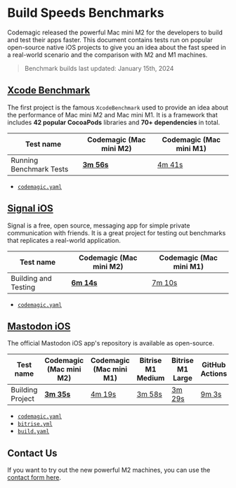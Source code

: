 # Build Speeds Benchmarks

Codemagic released the powerful Mac mini M2 for the developers to build and test their apps faster. This document contains tests run on popular open-source native iOS projects to give you an idea about the fast speed in a real-world scenario and the comparison with M2 and M1 machines.

> Benchmark builds last updated: January 15th, 2024

## [Xcode Benchmark](https://github.com/codemagic-ci-cd/codemagic-benchmarks-projects-xcodeBenchmark/tree/master)

The first project is the famous `XcodeBenchmark` used to provide an idea about the performance of Mac mini M2 and Mac mini M1. It is a framework that includes **42 popular CocoaPods** libraries and **70+ dependencies** in total.

**Test name** | **Codemagic (Mac mini M2)** | **Codemagic (Mac mini M1)**
--- | --- | ---
Running Benchmark Tests | [**3m 56s**](https://codemagic.io/app/65a681d3ce3bc23535e15f5e/build/65cb2af809fc021e9b576435) | [4m 41s](https://codemagic.io/app/65a681d3ce3bc23535e15f5e/build/65a681e27993f899c2eefa50)

- [`codemagic.yaml`](https://github.com/codemagic-ci-cd/codemagic-benchmarks-projects-xcodeBenchmark/blob/master/codemagic.yaml)

## [Signal iOS](https://github.com/codemagic-ci-cd/codemagic-benchmarks-projects-signal_ios)

Signal is a free, open source, messaging app for simple private communication with friends. It is a great project for testing out benchmarks that replicates a real-world application.

**Test name** | **Codemagic (Mac mini M2)** | **Codemagic (Mac mini M1)**
--- | --- | ---
Building and Testing | [**6m 14s**](https://codemagic.io/app/65a69265a20054f6b1f50029/build/65cb2c0164a6a4ccfcc19c10) | [7m 10s](https://codemagic.io/app/65a69265a20054f6b1f50029/build/65aa991199bb5a43bbcb6cb5)

- [`codemagic.yaml`](https://github.com/codemagic-ci-cd/codemagic-benchmarks-projects-signal_ios/blob/main/codemagic.yaml)

## [Mastodon iOS](https://github.com/codemagic-ci-cd/codemagic-benchmarks-projects-mastodon-ios)

The official Mastodon iOS app's repository is available as open-source.

**Test name** | **Codemagic (Mac mini M2)** | **Codemagic (Mac mini M1)** | Bitrise M1 Medium | Bitrise M1 Large | GitHub Actions 
--- | --- | --- | --- | --- | ---
Building Project | [**3m 35s**](https://codemagic.io/app/65a42cf8f3786c75977de546/build/65a6521d9fe349444cb79888) | [4m 19s](https://codemagic.io/app/65a42cf8f3786c75977de546/build/65a664cc1f4be010c58152bd) | [3m 58s](https://app.bitrise.io/build/fa2a2e0b-a786-4992-9193-439648e94bcc) | [3m 29s](https://app.bitrise.io/build/7b0aef88-d2fa-401a-a775-696f3cfc4e1c) | [9m 3s](https://github.com/codemagic-ci-cd/codemagic-benchmarks-projects-mastodon-ios/actions/runs/7585480789)

- [`codemagic.yaml`](https://github.com/codemagic-ci-cd/codemagic-benchmarks-projects-mastodon-ios/blob/develop/codemagic.yaml)
- [`bitrise.yml`](https://github.com/codemagic-ci-cd/codemagic-benchmarks-projects-mastodon-ios/blob/develop/bitrise.yml)
- [`build.yaml`](https://github.com/codemagic-ci-cd/codemagic-benchmarks-projects-mastodon-ios/blob/develop/.github/workflows/build.yml)

## Contact Us
If you want to try out the new powerful M2 machines, you can use the [contact form here](https://codemagic.io/contact/).
